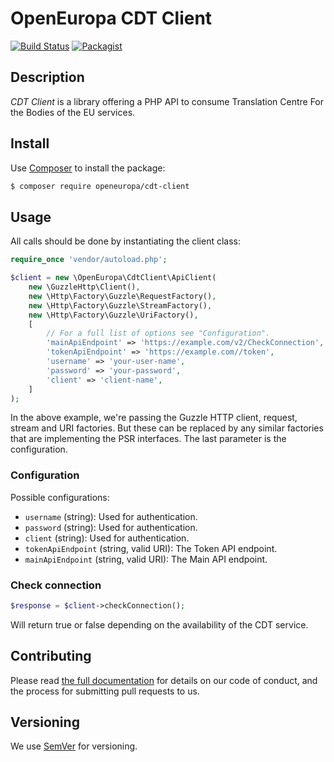 # OpenEuropa CDT Client
[![Build Status](https://drone.fpfis.eu/api/badges/openeuropa/cdt-client/status.svg)](https://drone.fpfis.eu/openeuropa/cdt-client)
[![Packagist](https://img.shields.io/packagist/v/openeuropa/cdt-client.svg)](https://packagist.org/packages/openeuropa/cdt-client)

## Description

_CDT Client_ is a library offering a PHP API to consume Translation Centre For the Bodies of the EU services.

## Install

Use [Composer](https://getcomposer.org/) to install the package:

```bash
$ composer require openeuropa/cdt-client
```

## Usage

All calls should be done by instantiating the client class:

```php
require_once 'vendor/autoload.php';

$client = new \OpenEuropa\CdtClient\ApiClient(
    new \GuzzleHttp\Client(),
    new \Http\Factory\Guzzle\RequestFactory(),
    new \Http\Factory\Guzzle\StreamFactory(),
    new \Http\Factory\Guzzle\UriFactory(),
    [
        // For a full list of options see "Configuration".
        'mainApiEndpoint' => 'https://example.com/v2/CheckConnection',
        'tokenApiEndpoint' => 'https://example.com//token',
        'username' => 'your-user-name',
        'password' => 'your-password',
        'client' => 'client-name',
    ]
);
```

In the above example, we're passing the Guzzle HTTP client, request, stream and URI factories. But these can be replaced by any similar factories that are implementing the PSR interfaces. The last parameter is the configuration.

### Configuration

Possible configurations:

- `username` (string): Used for authentication.
- `password` (string): Used for authentication.
- `client` (string): Used for authentication.
- `tokenApiEndpoint` (string, valid URI): The Token API endpoint.
- `mainApiEndpoint` (string, valid URI): The Main API endpoint.

### Check connection

```php
$response = $client->checkConnection();
```

Will return true or false depending on the availability of the CDT service.

## Contributing

Please read [the full documentation](https://github.com/openeuropa/openeuropa) for details on our code of conduct,
and the process for submitting pull requests to us.

## Versioning

We use [SemVer](http://semver.org/) for versioning. 